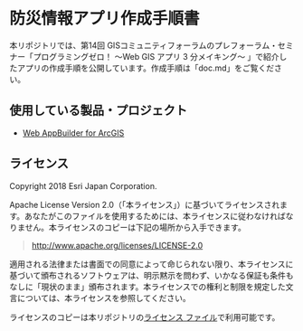 # 防災情報アプリ作成手順書

本リポジトリでは、第14回 GISコミュニティフォーラムのプレフォーラム・セミナー「プログラミングゼロ！ ～Web GIS アプリ 3 分メイキング～ 」で紹介したアプリの作成手順を公開しています。作成手順は「doc.md」をご覧ください。


## 使用している製品・プロジェクト

* [Web AppBuilder for ArcGIS](https://doc.arcgis.com/ja/web-appbuilder/)


## ライセンス
Copyright 2018 Esri Japan Corporation.

Apache License Version 2.0（「本ライセンス」）に基づいてライセンスされます。あなたがこのファイルを使用するためには、本ライセンスに従わなければなりません。本ライセンスのコピーは下記の場所から入手できます。

> http://www.apache.org/licenses/LICENSE-2.0

適用される法律または書面での同意によって命じられない限り、本ライセンスに基づいて頒布されるソフトウェアは、明示黙示を問わず、いかなる保証も条件もなしに「現状のまま」頒布されます。本ライセンスでの権利と制限を規定した文言については、本ライセンスを参照してください。

ライセンスのコピーは本リポジトリの[ライセンス ファイル](./LICENSE)で利用可能です。

